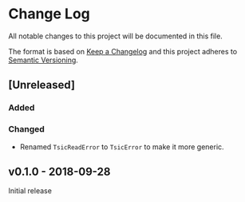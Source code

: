 # Change Log

All notable changes to this project will be documented in this file.

The format is based on [Keep a Changelog](http://keepachangelog.com/)
and this project adheres to [Semantic Versioning](http://semver.org/).

## [Unreleased]

### Added

### Changed

 - Renamed `TsicReadError` to `TsicError` to make it more generic.

## v0.1.0 - 2018-09-28

Initial release